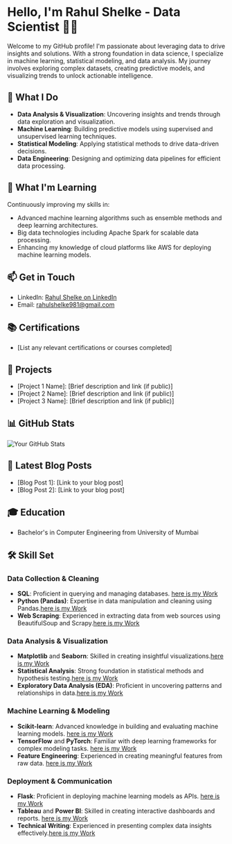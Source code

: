 # Hello, I'm Rahul Shelke - Data Scientist 👨‍💻

Welcome to my GitHub profile! I'm passionate about leveraging data to drive insights and solutions. With a strong foundation in data science, I specialize in machine learning, statistical modeling, and data analysis. My journey involves exploring complex datasets, creating predictive models, and visualizing trends to unlock actionable intelligence.

## 🔭 What I Do

- **Data Analysis & Visualization**: Uncovering insights and trends through data exploration and visualization.
- **Machine Learning**: Building predictive models using supervised and unsupervised learning techniques.
- **Statistical Modeling**: Applying statistical methods to drive data-driven decisions.
- **Data Engineering**: Designing and optimizing data pipelines for efficient data processing.

## 🌱 What I'm Learning

Continuously improving my skills in:

- Advanced machine learning algorithms such as ensemble methods and deep learning architectures.
- Big data technologies including Apache Spark for scalable data processing.
- Enhancing my knowledge of cloud platforms like AWS for deploying machine learning models.

## 📫 Get in Touch

- LinkedIn: [Rahul Shelke on LinkedIn](https://www.linkedin.com/in/rahulshelke981/)
- Email: rahulshelke981@gmail.com

## 📚 Certifications

- [List any relevant certifications or courses completed]

## 🚀 Projects

- [Project 1 Name]: [Brief description and link (if public)]
- [Project 2 Name]: [Brief description and link (if public)]
- [Project 3 Name]: [Brief description and link (if public)]

## 📊 GitHub Stats

![Your GitHub Stats](https://github-readme-stats.vercel.app/api?username=yourusername&show_icons=true&theme=radical)

## 📝 Latest Blog Posts

- [Blog Post 1]: [Link to your blog post]
- [Blog Post 2]: [Link to your blog post]

## 🎓 Education

- Bachelor's in Computer Engineering from University of Mumbai

## 🛠️ Skill Set

### Data Collection & Cleaning
- **SQL**: Proficient in querying and managing databases. [here is my Work]()
- **Python (Pandas)**: Expertise in data manipulation and cleaning using Pandas.[here is my Work]()
- **Web Scraping**: Experienced in extracting data from web sources using BeautifulSoup and Scrapy.[here is my Work]()

### Data Analysis & Visualization
- **Matplotlib** and **Seaborn**: Skilled in creating insightful visualizations.[here is my Work]()
- **Statistical Analysis**: Strong foundation in statistical methods and hypothesis testing.[here is my Work]()
- **Exploratory Data Analysis (EDA)**: Proficient in uncovering patterns and relationships in data.[here is my Work]()

### Machine Learning & Modeling
- **Scikit-learn**: Advanced knowledge in building and evaluating machine learning models. [here is my Work]()
- **TensorFlow** and **PyTorch**: Familiar with deep learning frameworks for complex modeling tasks. [here is my Work]()
- **Feature Engineering**: Experienced in creating meaningful features from raw data. [here is my Work]()

### Deployment & Communication
- **Flask**: Proficient in deploying machine learning models as APIs. [here is my Work]()
- **Tableau** and **Power BI**: Skilled in creating interactive dashboards and reports. [here is my Work]()
- **Technical Writing**: Experienced in presenting complex data insights effectively.[here is my Work]()